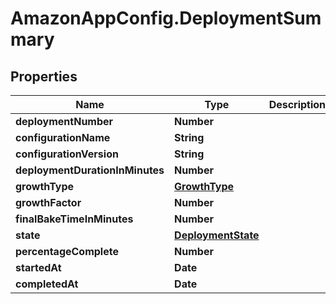 # AmazonAppConfig.DeploymentSummary

## Properties

Name | Type | Description | Notes
------------ | ------------- | ------------- | -------------
**deploymentNumber** | **Number** |  | [optional] 
**configurationName** | **String** |  | [optional] 
**configurationVersion** | **String** |  | [optional] 
**deploymentDurationInMinutes** | **Number** |  | [optional] 
**growthType** | [**GrowthType**](GrowthType.md) |  | [optional] 
**growthFactor** | **Number** |  | [optional] 
**finalBakeTimeInMinutes** | **Number** |  | [optional] 
**state** | [**DeploymentState**](DeploymentState.md) |  | [optional] 
**percentageComplete** | **Number** |  | [optional] 
**startedAt** | **Date** |  | [optional] 
**completedAt** | **Date** |  | [optional] 


